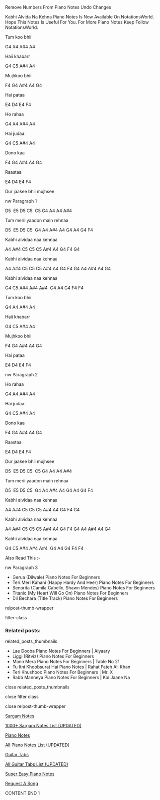 
Remove Numbers From Piano Notes
Undo Changes

Kabhi Alvida Na Kehna Piano Notes Is Now Available On NotationsWorld. Hope This Notes Is Useful For You. For More Piano Notes Keep Follow NotationsWorld.

Tum koo bhii

G4 A4 A#4 A4

Haii khabarr

G4 C5 A#4 A4

Mujhkoo bhii

F4 G4 A#4 A4 G4

Hai pataa

E4 D4 E4 F4

Ho rahaa

G4 A4 A#4 A4

Hai judaa

G4 C5 A#4 A4

Dono kaa

F4 G4 A#4 A4 G4

Raastaa

E4 D4 E4 F4

Dur jaakee bhii mujhsee

nw Paragraph 1

D5  E5 D5 C5  C5 G4 A4 A4 A#4

Tum merii yaadon main rehnaa

D5  E5 D5 C5  G4 A4 A#4 A4 G4 A4 G4 F4

Kabhi alvidaa naa kehnaa

A4 A#4 C5 C5 C5 A#4 A4 G4 F4 G4

Kabhi alvidaa naa kehnaa

A4 A#4 C5 C5 C5 A#4 A4 G4 F4 G4 A4 A#4 A4 G4

Kabhi alvidaa naa kehnaa

G4 C5 A#4 A#4 A#4  G4 A4 G4 F4 F4

Tum koo bhii

G4 A4 A#4 A4

Haii khabarr

G4 C5 A#4 A4

Mujhkoo bhii

F4 G4 A#4 A4 G4

Hai pataa

E4 D4 E4 F4

nw Paragraph 2

Ho rahaa

G4 A4 A#4 A4

Hai judaa

G4 C5 A#4 A4

Dono kaa

F4 G4 A#4 A4 G4

Raastaa

E4 D4 E4 F4

Dur jaakee bhii mujhsee

D5  E5 D5 C5  C5 G4 A4 A4 A#4

Tum merii yaadon main rehnaa

D5  E5 D5 C5  G4 A4 A#4 A4 G4 A4 G4 F4

Kabhi alvidaa naa kehnaa

A4 A#4 C5 C5 C5 A#4 A4 G4 F4 G4

Kabhi alvidaa naa kehnaa

A4 A#4 C5 C5 C5 A#4 A4 G4 F4 G4 A4 A#4 A4 G4

Kabhi alvidaa naa kehnaa

G4 C5 A#4 A#4 A#4  G4 A4 G4 F4 F4

Also Read This :-

nw Paragraph 3

* Gerua (Dilwale) Piano Notes For Beginners
* Teri Meri Kahani (Happy Hardy And Heer) Piano Notes For Beginners
* Senorita (Camila Cabello, Shawn Mendes) Piano Notes For Beginners
* Titanic (My Heart Will Go On) Piano Notes For Beginners
* Dil Bechara (Title Track) Piano Notes For Beginners

relpost-thumb-wrapper

filter-class

### Related posts:

related_posts_thumbnails

* Lae Dooba Piano Notes For Beginners | Aiyaary
* Liggi (Ritviz) Piano Notes For Beginners
* Mann Mera Piano Notes For Beginners | Table No 21
* Tu Itni Khoobsurat Hai Piano Notes | Rahat Fateh Ali Khan
* Teri Khushboo Piano Notes For Beginners | Mr. X
* Rabb Manneya Piano Notes For Beginners | Koi Jaane Na

close related_posts_thumbnails

close filter class

close relpost-thumb-wrapper

[Sargam Notes](https://www.notationsworld.com/sargam-notes.html)

[1000+ Sargam Notes List (UPDATED)](https://www.notationsworld.com/all-songs-list-sargam-notes.html)

[Piano Notes](https://www.notationsworld.com/piano-notes.html)

[All Piano Notes List (UPDATED)](https://www.notationsworld.com/all-songs-list-piano-notes.html)

[Guitar Tabs](https://www.notationsworld.com/guitar-tabs.html)

[All Guitar Tabs List (UPDATED)](https://www.notationsworld.com/all-songs-list-guitar-tabs.html)

[Super Easy Piano Notes](https://studywall.in/)

[Request A Song](https://www.notationsworld.com/request-a-song.html)

CONTENT END 1

